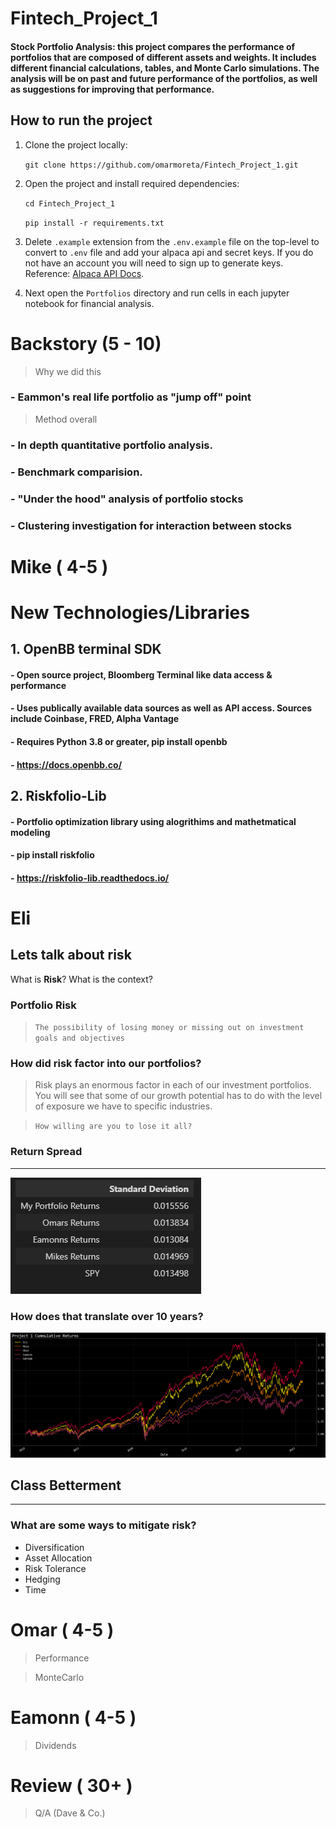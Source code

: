 # Fintech_Project_1
#### Stock Portfolio Analysis: this project compares the performance of portfolios that are composed of different assets and weights. It includes different financial calculations, tables, and Monte Carlo simulations. The analysis will be on past and future performance of the portfolios, as well as suggestions for improving that performance.

## How to run the project

1. Clone the project locally:

     ```git clone https://github.com/omarmoreta/Fintech_Project_1.git```
     
2. Open the project and install required dependencies:
    
     ```cd Fintech_Project_1```
     
     ```pip install -r requirements.txt```
     
3. Delete ```.example``` extension from the ```.env.example``` file on the top-level to convert to ```.env``` file and add your alpaca api and secret keys. If you do not have an account you will need to sign up to generate keys. Reference: [Alpaca API Docs](https://alpaca.markets/docs/introduction/).

4. Next open the ```Portfolios``` directory and run cells in each jupyter notebook for financial analysis.

# Backstory (5 - 10)

> Why we did this
### - Eammon's real life portfolio as "jump off" point
> Method overall
### - In depth quantitative portfolio analysis.
### - Benchmark comparision.
### - "Under the hood" analysis of portfolio stocks
### - Clustering investigation for interaction between stocks

# Mike ( 4-5 )
# New Technologies/Libraries 
## 1. OpenBB terminal SDK
#### - Open source project, Bloomberg Terminal like data access & performance
#### - Uses publically available data sources as well as API access. Sources include Coinbase, FRED, Alpha Vantage
#### - Requires Python 3.8 or greater, pip install openbb
#### - https://docs.openbb.co/
## 2.  Riskfolio-Lib
#### - Portfolio optimization library using alogrithims and mathetmatical modeling
#### - pip install riskfolio
#### - https://riskfolio-lib.readthedocs.io/


# Eli

## Lets talk about risk
 What is <b>Risk</b>?  What is the context?

### Portfolio Risk
> ``` The possibility of losing money or missing out on investment goals and objectives ```

### How did risk factor into our portfolios?

> Risk plays an enormous factor in each of our investment portfolios.  You will see that some of our growth potential has to do with the level of exposure we have to specific industries.

> ``` How willing are you to lose it all? ```

### Return Spread
---
![Standard Deviation](Resources/Images/stddev.png)

### How does that translate over 10 years?

![Returns](Resources/Images/returns.png)

## Class Betterment
---
### What are some ways to mitigate risk?

- Diversification
- Asset Allocation
- Risk Tolerance
- Hedging
- Time

# Omar ( 4-5 )

> Performance

> MonteCarlo

# Eamonn ( 4-5 )

> Dividends

# Review ( 30+ )

> Q/A (Dave & Co.)